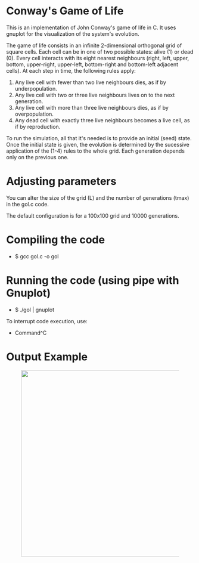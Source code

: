 # Conway's Game of Life
This is an implementation of John Conway's game of life in C. 
It uses gnuplot for the visualization of the system's evolution.

The game of life consists in an infinite 2-dimensional orthogonal grid of square cells.
Each cell can be in one of two possible states: alive (1) or dead (0).
Every cell interacts with its eight nearest neighbours (right, left, upper, bottom, upper-right, upper-left, bottom-right and bottom-left adjacent cells).
At each step in time, the following rules apply:

1) Any live cell with fewer than two live neighbours dies, as if by underpopulation.
2) Any live cell with two or three live neighbours lives on to the next generation.
3) Any live cell with more than three live neighbours dies, as if by overpopulation.
4) Any dead cell with exactly three live neighbours becomes a live cell, as if by reproduction.

To run the simulation, all that it's needed is to provide an initial (seed) state.
Once the initial state is given, the evolution is determined by the sucessive application of the (1-4) rules to the whole grid.
Each generation depends only on the previous one.


# Adjusting parameters

You can alter the size of the grid (L) and the number of generations (tmax) in the gol.c code.

The default configuration is for a 100x100 grid and 10000 generations.

# Compiling the code

* $ gcc gol.c -o gol

# Running the code (using pipe with Gnuplot)

* $ ./gol | gnuplot

To interrupt code execution, use:
* Command^C

# Output Example
<figure><img align=midle src="images/hist1.gif" width="500"></figure>
